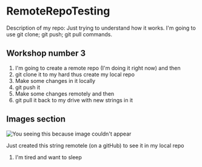 # RemoteRepoTesting

Description of my repo:
Just trying to understand how it works. I'm going to use git clone; git push; git pull commands.


## Workshop number 3

1. I'm going to create a remote repo (I'm doing it right now) and then
2. git clone it to my hard thus create my local repo
3. Make some changes in it locally
4. git push it
5. Make some changes remotely and then 
6. git pull it back to my drive with new strings in it

## Images section

![You seeing this because image couldn't appear](TLC200apocalipsis_ready.jpg)



Just created this string remotele (on a gitHub) to see it in my local repo







1. I'm tired and want to sleep